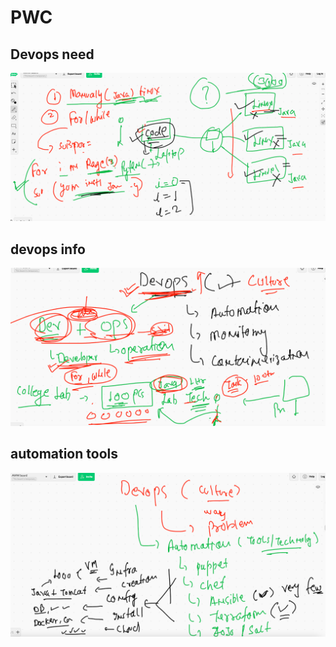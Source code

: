 # PWC

## Devops need 

<img src="pyauto.png">

## devops info 

<img src="devops.png">

## automation tools

<img src="auto.png">

